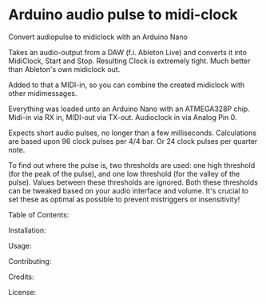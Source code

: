 # Arduino audio pulse to midi-clock

Convert audiopulse to midiclock with an Arduino Nano

Takes an audio-output from a DAW (f.i. Ableton Live) and converts it into MidiClock, Start and Stop.
Resulting Clock is extremely tight. Much better than Ableton's own midiclock out.

Added to that a MIDI-in, so you can combine the created midiclock with other midimessages.

Everything was loaded unto an Arduino Nano with an ATMEGA328P chip. Midi-in via RX in, MIDI-out via TX-out. Audioclock in via Analog Pin 0.

Expects short audio pulses, no longer than a few milliseconds. Calculations are based upon 96 clock pulses per 4/4 bar.
Or 24 clock pulses per quarter note.

To find out where the pulse is, two thresholds are used: one high threshold (for the peak of the pulse), and one low threshold (for the valley of the pulse).
Values between these thresholds are ignored. Both these thresholds can be tweaked based on your audio interface and volume.
It's crucial to set these as optimal as possible to prevent mistriggers or insensitivity!

Table of Contents:

Installation:

Usage:

Contributing:

Credits:

License:
